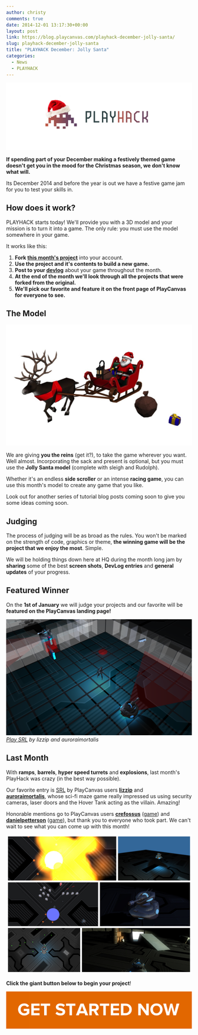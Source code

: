 ```yaml
---
author: christy
comments: true
date: 2014-12-01 13:17:30+00:00
layout: post
link: https://blog.playcanvas.com/playhack-december-jolly-santa/
slug: playhack-december-jolly-santa
title: "PLAYHACK December: Jolly Santa"
categories:
  - News
  - PLAYHACK
---
```


![PLAYHACK Logo](/assets/media/playhack-logo-xmas.jpg)

**If spending part of your December making a festively themed game doesn't get you in the mood for the Christmas season, we don't know what will.**

Its December 2014 and before the year is out we have a festive game jam for you to test your skills in.

## How does it work?

PLAYHACK starts today! We'll provide you with a 3D model and your mission is to turn it into a game. The only rule: you must use the model somewhere in your game.

It works like this:

1. **Fork [this month's project](https://playcanvas.com/project/333365/overview/playhack-dec-14)** into your account.
2. **Use the project and it's contents to build a new game.**
3. **Post to your [devlog](https://blog.playcanvas.com/the-devlog-playcanvas-community-feature/)** about your game throughout the month.
4. **At the end of the month we'll look through all the projects that were forked from the original.**
5. **We'll pick our favorite and feature it on the front page of PlayCanvas for everyone to see.**

## The Model

![Santa](/assets/media/playhack-santa.jpg)

We are giving **you the reins** (get it?), to take the game wherever you want. Well almost. Incorporating the sack and present is optional, but you must use the **Jolly Santa model** (complete with sleigh and Rudolph).

Whether it's an endless **side scroller** or an intense **racing game**, you can use this month's model to create any game that you like.

Look out for another series of tutorial blog posts coming soon to give you some ideas coming soon.

## Judging

The process of judging will be as broad as the rules. You won't be marked on the strength of code, graphics or theme, **the winning game will be the project that we enjoy the most**. Simple.

We will be holding things down here at HQ during the month long jam by **sharing** some of the best **screen shots**, **DevLog entries** and **general updates** of your progress.

## Featured Winner

On the **1st of January** we will judge your projects and our favorite will be **featured on the PlayCanvas landing page!**

[![SRL](/assets/media/playhack-nov-14-srl.png)](https://playcanvas.com/project/331749/overview/gamehack)
<br>_[Play SRL](https://playcanv.as/p/o5sSYIiR/) by lizzip and auroraimortalis_

## Last Month

With **ramps**, **barrels**, **hyper speed turrets** and **explosions**, last month's PlayHack was crazy (in the best way possible).

Our favorite entry is [SRL](https://playcanv.as/p/o5sSYIiR/) by PlayCanvas users [**lizzip**](https://playcanvas.com/user/lizzip) and [**auroraimortalis**](https://playcanvas.com/user/auroraimortalis), whose sci-fi maze game really impressed us using security cameras, laser doors and the Hover Tank acting as the villain. Amazing!

Honorable mentions go to PlayCanvas users [**crefossus**](https://playcanvas.com/user/crefossus) ([game](https://playcanv.as/p/bAARELwk/)) and [**danielpetterson**](https://playcanvas.com/user/danielpettersson) ([game](https://playcanv.as/p/KRE8VnRm/)), but thank you to everyone who took part. We can't wait to see what you can come up with this month!

[![FotorCreated5](/assets/media/FotorCreated5.jpg)](/assets/media/FotorCreated5.jpg)

**Click the giant button below to begin your project**!

[![button](/assets/media/button-1.png)](https://playcanvas.com/project/333365/overview/playhack-dec-14)
